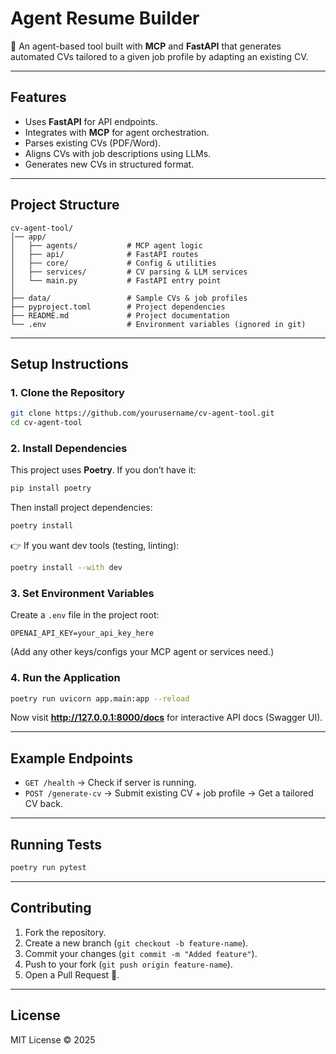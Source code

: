 # Agent Resume Builder

🚀 An agent-based tool built with **MCP** and **FastAPI** that generates automated CVs tailored to a given job profile by adapting an existing CV.  

---

## Features
- Uses **FastAPI** for API endpoints.  
- Integrates with **MCP** for agent orchestration.  
- Parses existing CVs (PDF/Word).  
- Aligns CVs with job descriptions using LLMs.  
- Generates new CVs in structured format.  

---

## Project Structure

```
cv-agent-tool/
│── app/
│   ├── agents/           # MCP agent logic
│   ├── api/              # FastAPI routes
│   ├── core/             # Config & utilities
│   ├── services/         # CV parsing & LLM services
│   └── main.py           # FastAPI entry point
│
├── data/                 # Sample CVs & job profiles
├── pyproject.toml        # Project dependencies
├── README.md             # Project documentation
└── .env                  # Environment variables (ignored in git)
```

---

## Setup Instructions

### 1. Clone the Repository
```bash
git clone https://github.com/yourusername/cv-agent-tool.git
cd cv-agent-tool
```

### 2. Install Dependencies
This project uses **Poetry**. If you don’t have it:  
```bash
pip install poetry
```

Then install project dependencies:
```bash
poetry install
```

👉 If you want dev tools (testing, linting):  
```bash
poetry install --with dev
```

### 3. Set Environment Variables
Create a `.env` file in the project root:
```
OPENAI_API_KEY=your_api_key_here
```
(Add any other keys/configs your MCP agent or services need.)

### 4. Run the Application
```bash
poetry run uvicorn app.main:app --reload
```

Now visit **http://127.0.0.1:8000/docs** for interactive API docs (Swagger UI).

---

## Example Endpoints

- `GET /health` → Check if server is running.  
- `POST /generate-cv` → Submit existing CV + job profile → Get a tailored CV back.  

---

## Running Tests
```bash
poetry run pytest
```

---

## Contributing
1. Fork the repository.  
2. Create a new branch (`git checkout -b feature-name`).  
3. Commit your changes (`git commit -m "Added feature"`).  
4. Push to your fork (`git push origin feature-name`).  
5. Open a Pull Request 🚀.  

---

## License
MIT License © 2025  
